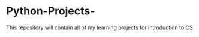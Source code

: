 # Python-Projects-
This repository will contain all of my learning projects for introduction to CS 

